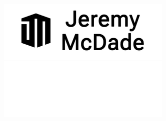 ![banner](https://raw.githubusercontent.com/jemmec/jemmec/master/banner_light.png#gh-light-mode-only)
![banner](https://raw.githubusercontent.com/jemmec/jemmec/master/banner_dark.png#gh-dark-mode-only)
